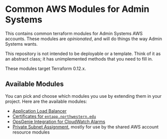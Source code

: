 # Common AWS Modules for Admin Systems
This contains common terraform modules for Admin Systems AWS accounts. These modules are *opinionated*, and will do things the way Admin Systems wants.

This repository is not intended to be deployable or a template. Think of it as an abstract class; it has unimplemented methods that you need to fill in.

These modules target Terraform 0.12.x.

## Available Modules
You can pick and choose which modules you use by extending them in your project. Here are the available modules:

- [Application Load Balancer](./alb)
- [Certificates for `entapp.northwestern.edu`](./entapp_certificate)
- [OpsGenie Integration for CloudWatch Alarms](./opsgenie)
- [Private Subnet Assignment](./private_subnet), mostly for use by the shared AWS account resource modules
